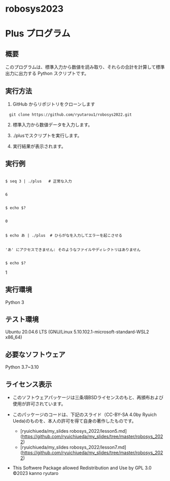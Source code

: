 # robosys2023

# Plus プログラム

## 概要
このプログラムは、標準入力から数値を読み取り、それらの合計を計算して標準出力に出力する Python スクリプトです。

## 実行方法

1.  GitHub からリポジトリをクローンします
```
　git clone https://github.com/ryutarou1/robosys2022.git
```
2. 標準入力から数値データを入力します。

3. ./plusでスクリプトを実行します。

4. 実行結果が表示されます。

## 実行例
```

$ seq 3 | ./plus   # 正常な入力
```

```

6

```

```

$ echo $?

```

```

0

```

```

$ echo あ | ./plus  # ひらがなを入力してエラーを起こさせる

```

```

'あ' にアクセスできません: そのようなファイルやディレクトリはありません

```

```

$ echo $?

```

1


## 実行環境

Python 3

## テスト環境
Ubuntu 20.04.6 LTS (GNU/Linux 5.10.102.1-microsoft-standard-WSL2 x86_64)

## 必要なソフトウェア
Python 3.7~3.10

## ライセンス表示
* このソフトウェアパッケージは三条項BSDライセンスのもと、再頒布および使用が許可されています。

* このパッケージのコードは、下記のスライド（CC-BY-SA 4.0by Ryuich Ueda)のものを、本人の許可を得て自身の著作したものです。
	* [ryuichiueda/my_slides robosys_2022/lesson5.md] (https://github.com/ryuichiueda/my_slides/tree/master/robosys_2022)
	* [ryuichiueda/my_slides robosys_2022/lesson7.md] (https://github.com/ryuichiueda/my_slides/tree/master/robosys_2022)

* This Softwere Package allowed Redistribution and Use by GPL 3.0
©2023 kanno ryutaro





